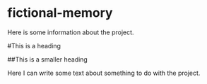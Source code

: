 # fictional-memory

Here is some information about the project.

#This is a heading

##This is a smaller heading

Here I can write some text about something to do with the project.
